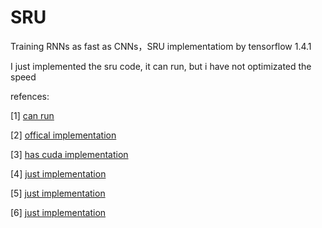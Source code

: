 # SRU
Training RNNs as fast as CNNs，SRU implementatiom by tensorflow 1.4.1

I just implemented the sru code, it can run, but i have not optimizated the speed


refences:

[1] [can run](https://github.com/xylcbd/tensorflow_mnist_sru)

[2] [offical implementation](https://github.com/taolei87/sru)

[3] [has cuda implementation](https://github.com/Pan-Zhou/qrnn-sru-gru-lstm-asr)

[4] [just implementation](https://github.com/desire2020/SRU-tensorflow)

[5] [just implementation](https://github.com/johnnykthink/SRU-Tensorflow)

[6] [just implementation](https://github.com/flrngel/sru-tensorflow)
